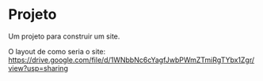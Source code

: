 # Projeto
Um projeto para construir um site.

O layout de como seria o site:
https://drive.google.com/file/d/1WNbbNc6cYagfJwbPWmZTmiRgTYbx1Zgr/view?usp=sharing
